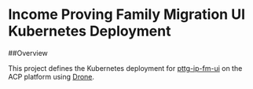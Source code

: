 Income Proving Family Migration UI Kubernetes Deployment
=

##Overview

This project defines the Kubernetes deployment for [pttg-ip-fm-ui] on the ACP platform using [Drone].



[pttg-ip-fm-ui]:                    https://github.com/UKHomeOffice/pttg-ip-fm-ui
[Drone]:                            https://drone.acp.homeoffice.gov.uk/UKHomeOffice/pttg-ip-fm-ui

